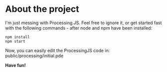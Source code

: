 About the project
=================

I'm just messing with Processing.JS. Feel free to ignore it, or get started fast
with the following commands - after node and npm have been installed:

    npm install
    npm start

Now, you can easily edit the ProcessingJS code in: public/processing/initial.pde

**Have fun!**
